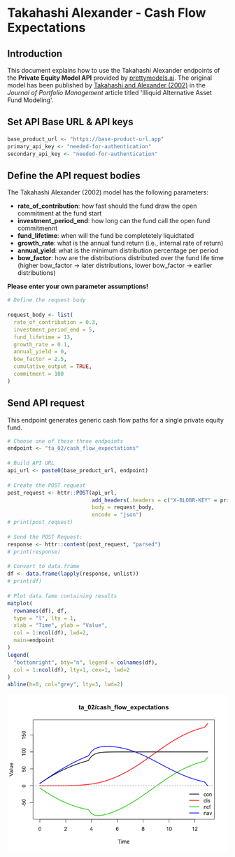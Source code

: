 Takahashi Alexander - Cash Flow Expectations
================

Introduction
------------

This document explains how to use the Takahashi Alexander endpoints of the **Private Equity Model API** provided by [prettymodels.ai](https://prettymodels.ai). The original model has been published by [Takahashi and Alexander (2002)](https://doi.org/10.3905/jpm.2002.319836) in the *Journal of Portfolio Management* article titled 'Illiquid Alternative Asset Fund Modeling'.

Set API Base URL & API keys
---------------------------

``` r
base_product_url <- "https://base-product-url.app"
primary_api_key <- "needed-for-authentication"
secondary_api_key <- "needed-for-authentication"
```

Define the API request bodies
-----------------------------

The Takahashi Alexander (2002) model has the following parameters:

-   **rate\_of\_contribution**: how fast should the fund draw the open commitment at the fund start
-   **investment\_period\_end**: how long can the fund call the open fund commitmennt
-   **fund\_lifetime**: when will the fund be completetely liquidtated
-   **growth\_rate**: what is the annual fund return (i.e., internal rate of return)
-   **annual\_yield**: what is the minimum distribution percentage per period
-   **bow\_factor**: how are the distributions distributed over the fund life time (higher bow\_factor -&gt; later distributions, lower bow\_factor -&gt; earlier distributions)

**Please enter your own parameter assumptions!**

``` r
# Define the request body

request_body <- list(
  rate_of_contribution = 0.3,
  investment_period_end = 5,
  fund_lifetime = 13,
  growth_rate = 0.1,
  annual_yield = 0,
  bow_factor = 2.5,
  cumulative_output = TRUE,
  commitment = 100
)
```

Send API request
----------------

This endpoint generates generic cash flow paths for a single private equity fund.

``` r
# Choose one of these three endpoints
endpoint <- "ta_02/cash_flow_expectations"

# Build API URL
api_url <- paste0(base_product_url, endpoint)

# Create the POST request
post_request <- httr::POST(api_url,
                           add_headers(.headers = c("X-BLOBR-KEY" = primary_api_key)),
                           body = request_body,
                           encode = "json")
# print(post_request)

# Send the POST Request:
response <- httr::content(post_request, "parsed")
# print(response)

# Convert to data.frame
df <- data.frame(lapply(response, unlist))
# print(df)

# Plot data.fame containing results
matplot(
  rownames(df), df, 
  type = "l", lty = 1, 
  xlab = "Time", ylab = "Value", 
  col = 1:ncol(df), lwd=2,
  main=endpoint
)
legend(
  "bottomright", bty="n", legend = colnames(df), 
  col = 1:ncol(df), lty=1, cex=1, lwd=2
)
abline(h=0, col="grey", lty=3, lwd=2)
```

![](cash_flow_expectations_files/figure-markdown_github/define%20download%20function-1.png)
